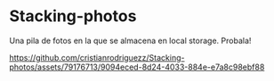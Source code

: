 # Stacking-photos

Una pila de fotos en la que se almacena en local storage. Probala!


https://github.com/cristianrodriguezz/Stacking-photos/assets/79176713/9094eced-8d24-4033-884e-e7a8c98ebf88

